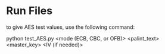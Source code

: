 # Run Files

to give AES test values, use the following command:

python test_AES.py <mode (ECB, CBC, or OFB)> <palint_text> <master_key> <IV (if needed)>

